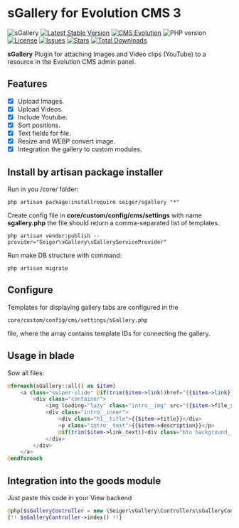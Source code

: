 # sGallery for Evolution CMS 3
![sGallery](https://user-images.githubusercontent.com/12029039/169609394-08ea36d6-2393-4261-aff2-348f73a6103c.png)
[![Latest Stable Version](https://img.shields.io/packagist/v/seiger/sgallery?label=version)](https://packagist.org/packages/seiger/sgallery)
[![CMS Evolution](https://img.shields.io/badge/CMS-Evolution-brightgreen.svg)](https://github.com/evolution-cms/evolution)
![PHP version](https://img.shields.io/packagist/php-v/seiger/sgallery)
[![License](https://img.shields.io/packagist/l/seiger/sgallery)](https://packagist.org/packages/seiger/sgallery)
[![Issues](https://img.shields.io/github/issues/Seiger/sgallery)](https://github.com/Seiger/sgallery/issues)
[![Stars](https://img.shields.io/packagist/stars/Seiger/sgallery)](https://packagist.org/packages/seiger/sgallery)
[![Total Downloads](https://img.shields.io/packagist/dt/seiger/sgallery)](https://packagist.org/packages/seiger/sgallery)

**sGallery** Plugin for attaching Images and Video clips (YouTube) to a resource in the Evolution CMS admin panel.

## Features

- [x] Upload Images.
- [x] Upload Videos.
- [x] Include Youtube.
- [x] Sort positions.
- [x] Text fields for file.
- [x] Resize and WEBP convert image.
- [x] Integration the gallery to custom modules.

## Install by artisan package installer

Run in you /core/ folder:

```console
php artisan package:installrequire seiger/sgallery "*"
```

Create config file in **core/custom/config/cms/settings** with 
name **sgallery.php** the file should return a 
comma-separated list of templates.

```console
php artisan vendor:publish --provider="Seiger\sGallery\sGalleryServiceProvider"
```

Run make DB structure with command:

```console
php artisan migrate
```

## Configure

Templates for displaying gallery tabs are configured in the 

```console
core/custom/config/cms/settings/sGallery.php
```

file, where the array contains template IDs for connecting the gallery.

## Usage in blade

Sow all files:
```php
@foreach(sGallery::all() as $item)
    <a class="swiper-slide" @if(trim($item->link))href="{{$item->link}}"@endif>
        <div class="container">
            <img loading="lazy" class="intro__img" src="{{$item->file_src}}" alt="{{$item->alt}}" width="1440" height="456">
            <div class="intro__inner">
                <div class="h1__title">{{$item->title}}</div>
                <p class="intro__text">{{$item->description}}</p>
                @if(trim($item->link_text))<div class="btn background__mod">{{$item->link_text}}</div>@endif
            </div>
        </div>
    </a>
@endforeach
```

## Integration into the goods module

Just paste this code in your View backend
```php
@php($sGalleryController = new \Seiger\sGallery\Controllers\sGalleryController('section', 'product', 'i'))
{!! $sGalleryController->index() !!}
```
